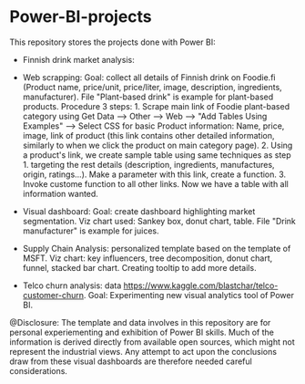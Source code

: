 # Power-BI-projects
This repository stores the projects done with Power BI:
- Finnish drink market analysis:
+ Web scrapping: Goal: collect all details of Finnish drink on Foodie.fi (Product name, price/unit, price/liter, image, description, ingredients, manufacturer). File "Plant-based drink" is example for plant-based products. Procedure 3 steps:
          1. Scrape main link of Foodie plant-based category using Get Data --> Other --> Web --> "Add Tables Using Examples" --> Select CSS for basic Product information: Name, price, image, link of product (this link contains other detailed information, similarly to when we click the product on main category page).
          2. Using a product's link, we create sample table using same techniques as step 1. targeting the rest details (description, ingredients, manufactures, origin, ratings...). Make a parameter with this link, create a function.
          3. Invoke custome function to all other links. Now we have a table with all information wanted.

+ Visual dashboard: Goal: create dashboard highlighting market segmentation. Viz chart used: Sankey box, donut chart, table. File "Drink manufacturer" is example for juices.

- Supply Chain Analysis: personalized template based on the template of MSFT. Viz chart: key influencers, tree decomposition, donut chart, funnel, stacked bar chart. Creating tooltip to add more details.

- Telco churn analysis: data https://www.kaggle.com/blastchar/telco-customer-churn. Goal: Experimenting new visual analytics tool of Power BI.


@Disclosure: The template and data involves in this repository are for personal experiementing and exhibition of Power BI skills. Much of the information is derived directly from available open sources, which might not represent the industrial views. Any attempt to act upon the conclusions draw from these visual dashboards are therefore needed careful considerations.
